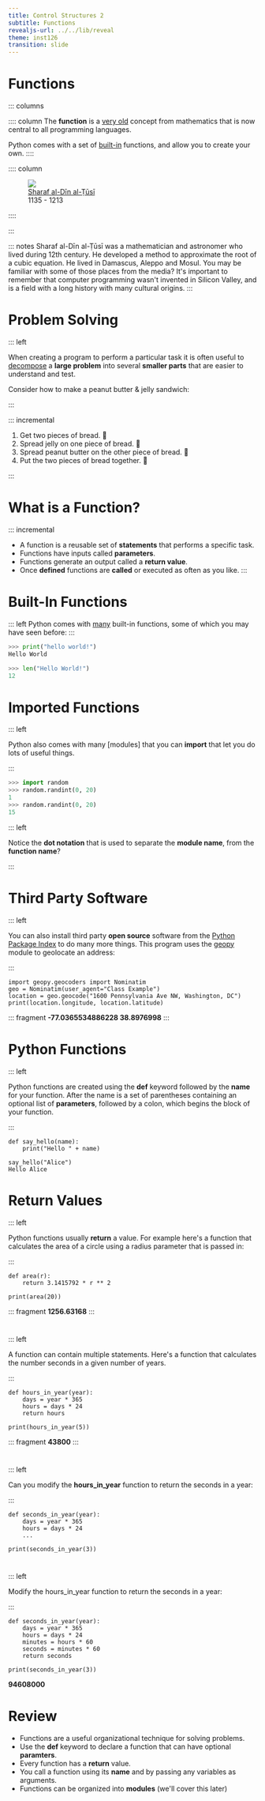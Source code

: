 ```yaml
---
title: Control Structures 2
subtitle: Functions
revealjs-url: ../../lib/reveal
theme: inst126
transition: slide
---
```


# Functions

::: columns

:::: column
The **function** is a [very old] concept from mathematics that is now central to all
programming languages.

Python comes with a set of [built-in] functions, and allow you to create your own.
::::

:::: column

<figure style="width: 50%;">
  <img src="images/sharaf.jpg">
  <figcaption>
    <a href="https://en.wikipedia.org/wiki/Sharaf_al-D%C4%ABn_al-%E1%B9%AC%C5%ABs%C4%AB">Sharaf al-Dīn al-Ṭūsī</a><br>
    1135 - 1213
  </figcaption>
</figure>

::::

:::

[very old]: https://en.wikipedia.org/wiki/History_of_the_function_concept
[built-in]: https://docs.python.org/3/library/functions.html

::: notes
Sharaf al-Dīn al-Ṭūsī was a mathematician and astronomer who lived during 12th
century. He developed a method to approximate the root of a cubic equation.  He lived
in Damascus, Aleppo and Mosul. You may be familiar with some of those places from 
the media? It's important to remember that computer programming wasn't invented 
in Silicon Valley, and is a field with a long history with many cultural origins.
:::

# Problem Solving

::: left

When creating a program to perform a particular task it is often useful to [decompose]
a **large problem** into several **smaller parts** that are easier to understand
and test.

Consider how to make a peanut butter & jelly sandwich:

:::

::: incremental

1. Get two pieces of bread. 🍞
1. Spread jelly on one piece of bread. 🍓
1. Spread peanut butter on the other piece of bread. 🥜
1. Put the two pieces of bread together. 🥪

:::

[decompose]: https://en.wikipedia.org/wiki/Decomposition_(computer_science)

# What is a Function?

::: incremental
* A function is a reusable set of **statements** that performs a specific task.
* Functions have inputs called **parameters**.
* Functions generate an output called a **return value**.
* Once **defined** functions are **called** or executed as often as you like.
:::


# Built-In Functions

::: left
Python comes with [many](https://docs.python.org/3/library/functions.html) built-in
functions, some of which you may have seen before: 
:::

```python
>>> print("hello world!")
Hello World
```

```python
>>> len("Hello World!")
12
```

# Imported Functions

::: left

Python also comes with many [modules] that you can **import** that let you do
lots of useful things.

:::

```python
>>> import random
>>> random.randint(0, 20)
1
>>> random.randint(0, 20)
15
```

::: left

Notice the **dot notation** that is used to separate the **module name**, from
the **function name**?

:::

# Third Party Software

::: left

You can also install third party **open source** software from the
[Python Package Index](https://pypi.python.org) to do many more
things. This program uses the [geopy](https://geopy.readthedocs.io/en/stable/) module to geolocate an address:

:::

``` {.python .numberLines}
import geopy.geocoders import Nominatim
geo = Nominatim(user_agent="Class Example")
location = geo.geocode("1600 Pennsylvania Ave NW, Washington, DC")
print(location.longitude, location.latitude)
```

::: fragment
**-77.0365534886228 38.8976998**
:::



# Python Functions

::: left

Python functions are created using the **def** keyword followed by the **name**
for your function. After the name is a set of parentheses containing an optional
list of **parameters**, followed by a colon, which begins the block of your function. 

:::

``` {.python .numberLines}
def say_hello(name):
    print("Hello " + name)

say_hello("Alice")
Hello Alice
```

# Return Values

::: left

Python functions usually **return** a value. For example here's a function that
calculates the area of a circle using a radius parameter that is passed
in:

:::

``` {.python .numberLines}
def area(r):
    return 3.1415792 * r ** 2

print(area(20))
```

::: fragment
**1256.63168**
:::

# 

::: left

A function can contain multiple statements. Here's a function that calculates
the number seconds in a given number of years.

:::

``` {.python .numberLines}
def hours_in_year(year):
    days = year * 365
    hours = days * 24
    return hours

print(hours_in_year(5))
```

::: fragment
**43800**
:::

#

::: left

Can you modify the **hours_in_year** function to return the seconds in a year:

:::

``` {.python .numberLines}
def seconds_in_year(year):
    days = year * 365
    hours = days * 24
    ...

print(seconds_in_year(3))
```

#

::: left

Modify the hours_in_year function to return the seconds in a year:

:::

``` {.python .numberLines}
def seconds_in_year(year):
    days = year * 365
    hours = days * 24
    minutes = hours * 60
    seconds = minutes * 60
    return seconds

print(seconds_in_year(3))
```

**94608000**

# Review

* Functions are a useful organizational technique for solving problems.
* Use the **def** keyword to declare a function that can have optional **paramters**.
* Every function has a **return** value.
* You call a function using its **name** and by passing any variables as arguments.
* Functions can be organized into **modules** (we'll cover this later)

